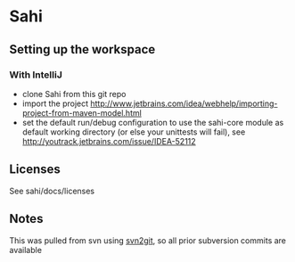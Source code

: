 # Sahi

## Setting up the workspace

### With IntelliJ

- clone Sahi from this git repo
- import the project http://www.jetbrains.com/idea/webhelp/importing-project-from-maven-model.html
- set the default run/debug configuration to use the sahi-core module as default working directory (or else your unittests will fail), see http://youtrack.jetbrains.com/issue/IDEA-52112

Licenses
--------

See sahi/docs/licenses

Notes
-----
This was pulled from svn using [svn2git](https://github.com/nirvdrum/svn2git), so all prior subversion commits are available
